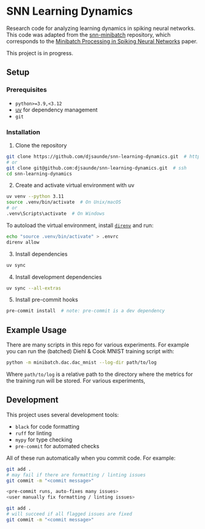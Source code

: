 # SNN Learning Dynamics

Research code for analyzing learning dynamics in spiking neural networks. This code was
adapted from the [snn-minibatch](https://github.com/BINDS-LAB-UMASS/snn-minibatch)
repository, which corresponds to the
[Minibatch Processing in Spiking Neural Networks](https://arxiv.org/abs/1909.02549)
paper.

This project is in progress.

## Setup

### Prerequisites
- `python>=3.9,<3.12`
- [uv](https://github.com/astral-sh/uv) for dependency management
- `git`

### Installation

1. Clone the repository
```bash
git clone https://github.com/djsaunde/snn-learning-dynamics.git  # https
# or
git clone git@github.com:djsaunde/snn-learning-dynamics.git  # ssh
cd snn-learning-dynamics
```

2. Create and activate virtual environment with uv
```bash
uv venv --python 3.11
source .venv/bin/activate  # On Unix/macOS
# or
.venv\Scripts\activate  # On Windows
```

To autoload the virtual environment, install [`direnv`](https://direnv.net/) and run:

```bash
echo "source .venv/bin/activate" > .envrc
direnv allow
```

3. Install dependencies
```bash
uv sync
```

4. Install development dependencies
```bash
uv sync --all-extras
```

5. Install pre-commit hooks
```bash
pre-commit install  # note: pre-commit is a dev dependency
```

## Example Usage

There are many scripts in this repo for various experiments. For example you can run
the (batched) Diehl & Cook MNIST training script with:

```bash
python -m minibatch.dac.dac_mnist --log-dir path/to/log
```

Where `path/to/log` is a relative path to the directory where the metrics for the
training run will be stored. For various experiments,

## Development

This project uses several development tools:
- `black` for code formatting
- `ruff` for linting
- `mypy` for type checking
- `pre-commit` for automated checks

All of these run automatically when you commit code. For example:

```bash
git add .
# may fail if there are formatting / linting issues
git commit -m "<commit message>"

<pre-commit runs, auto-fixes many issues>
<user manually fix formatting / linting issues>

git add .
# will succeed if all flagged issues are fixed
git commit -m "<commit message>"
```
